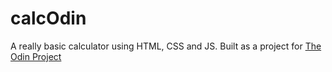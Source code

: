 # calcOdin

A really basic calculator using HTML, CSS and JS.
Built as a project for [The Odin Project](https://www.theodinproject.com/)
